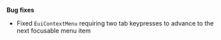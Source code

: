 **Bug fixes**

- Fixed `EuiContextMenu` requiring two tab keypresses to advance to the next focusable menu item
